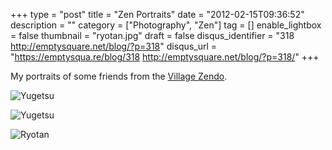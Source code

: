 +++
type = "post"
title = "Zen Portraits"
date = "2012-02-15T09:36:52"
description = ""
category = ["Photography", "Zen"]
tag = []
enable_lightbox = false
thumbnail = "ryotan.jpg"
draft = false
disqus_identifier = "318 http://emptysquare.net/blog/?p=318"
disqus_url = "https://emptysqua.re/blog/318 http://emptysquare.net/blog/?p=318/"
+++

<p>My portraits of some friends from the <a href="https://villagezendo.org">Village Zendo</a>.</p>
<p><img style="display:block; margin-left:auto; margin-right:auto;" src="yugetsu.jpg" title="Yugetsu" /></p>
<p><img style="display:block; margin-left:auto; margin-right:auto;" src="yugetsu-2.jpg" title="Yugetsu" /></p>
<p><img style="display:block; margin-left:auto; margin-right:auto;" src="ryotan.jpg" title="Ryotan" /></p>

